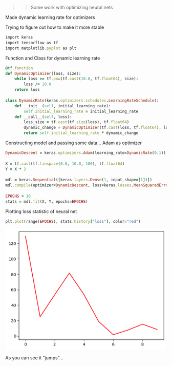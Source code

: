 >> Some work with optimizing neural nets

Made dynamic learning rate for optimizers

Trying to figure out how to make it more stable

```ruby
import keras
import tensorflow as tf
import matplotlib.pyplot as plt
```

Function and Class for dynamic learning rate

```ruby
@tf.function
def DynamicOptimizer(loss, size):
    while loss >= tf.pow(tf.cast(10.0, tf.float64), size):
        loss /= 10.0
    return loss

class DynamicRate(keras.optimizers.schedules.LearningRateSchedule):
    def __init__(self, initial_learning_rate):
        self.initial_learning_rate = initial_learning_rate
    def __call__(self, loss):
        loss_size = tf.cast(tf.size(loss), tf.float64)
        dynamic_change = DynamicOptimizer(tf.cast(loss, tf.float64), loss_size)
        return self.initial_learning_rate * dynamic_change
```

Constructing model and passing some data... Adam as optimizer

```ruby
DynamicDescent = keras.optimizers.Adam(learning_rate=DynamicRate(0.1))

X = tf.cast(tf.linspace(0.0, 10.0, 100), tf.float64)
Y = X * 2

mdl = keras.Sequential([keras.layers.Dense(1, input_shape=[1])])
mdl.compile(optimizer=DynamicDescent, loss=keras.losses.MeanSquaredError())

EPOCHS = 10
stats = mdl.fit(X, Y, epochs=EPOCHS)
```
Plotting loss statistic of neural net

```ruby
plt.plot(range(EPOCHS), stats.history["loss"], color="red")
```

![img](https://github.com/AlephVenXm/Main/blob/main/OptimizingCalculations/DLR_graph.png)

As you can see it "jumps"...
